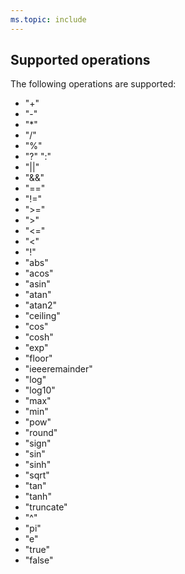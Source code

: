 ```yaml
---
ms.topic: include
---
```


## Supported operations

The following operations are supported:

- "+"
- "-"
- "*"
- "/"
- "%"
- "?" ":"
- "||"
- "&&"
- "=="
- "!="
- ">="
- ">"
- "<="
- "<"
- "!"
- "abs"
- "acos"
- "asin"
- "atan"
- "atan2"
- "ceiling"
- "cos"
- "cosh"
- "exp"
- "floor"
- "ieeeremainder"
- "log"
- "log10"
- "max"
- "min"
- "pow"
- "round"
- "sign"
- "sin"
- "sinh"
- "sqrt"
- "tan"
- "tanh"
- "truncate"
- "^"
- "pi"
- "e"
- "true"
- "false"
